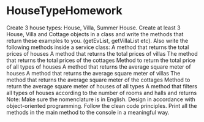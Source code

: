 # HouseTypeHomework

Create 3 house types: House, Villa, Summer House.
Create at least 3 House, Villa and Cottage objects in a class and write the methods that return these examples to you. (getEvList, getVillaList etc).
Also write the following methods inside a service class:
A method that returns the total prices of houses
A method that returns the total prices of villas
The method that returns the total prices of the cottages
Method to return the total price of all types of houses
A method that returns the average square meter of houses
A method that returns the average square meter of villas
The method that returns the average square meter of the cottages
Method to return the average square meter of houses of all types
A method that filters all types of houses according to the number of rooms and halls and returns
Note:
Make sure the nomenclature is in English.
Design in accordance with object-oriented programming.
Follow the clean code principles.
Print all the methods in the main method to the console in a meaningful way.
